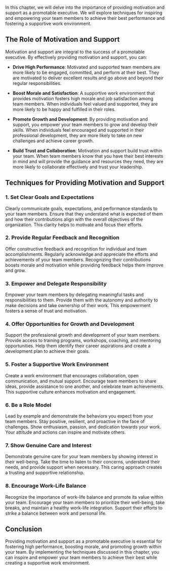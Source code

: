 
In this chapter, we will delve into the importance of providing motivation and support as a promotable executive. We will explore techniques for inspiring and empowering your team members to achieve their best performance and fostering a supportive work environment.

The Role of Motivation and Support
----------------------------------

Motivation and support are integral to the success of a promotable executive. By effectively providing motivation and support, you can:

* **Drive High Performance**: Motivated and supported team members are more likely to be engaged, committed, and perform at their best. They are motivated to deliver excellent results and go above and beyond their regular responsibilities.

* **Boost Morale and Satisfaction**: A supportive work environment that provides motivation fosters high morale and job satisfaction among team members. When individuals feel valued and supported, they are more likely to be happy and fulfilled in their roles.

* **Promote Growth and Development**: By providing motivation and support, you empower your team members to grow and develop their skills. When individuals feel encouraged and supported in their professional development, they are more likely to take on new challenges and achieve career growth.

* **Build Trust and Collaboration**: Motivation and support build trust within your team. When team members know that you have their best interests in mind and will provide the guidance and resources they need, they are more likely to collaborate effectively and trust your leadership.

Techniques for Providing Motivation and Support
-----------------------------------------------

### 1. Set Clear Goals and Expectations

Clearly communicate goals, expectations, and performance standards to your team members. Ensure that they understand what is expected of them and how their contributions align with the overall objectives of the organization. This clarity helps to motivate and focus their efforts.

### 2. Provide Regular Feedback and Recognition

Offer constructive feedback and recognition for individual and team accomplishments. Regularly acknowledge and appreciate the efforts and achievements of your team members. Recognizing their contributions boosts morale and motivation while providing feedback helps them improve and grow.

### 3. Empower and Delegate Responsibility

Empower your team members by delegating meaningful tasks and responsibilities to them. Provide them with the autonomy and authority to make decisions and take ownership of their work. This empowerment fosters a sense of trust and motivation.

### 4. Offer Opportunities for Growth and Development

Support the professional growth and development of your team members. Provide access to training programs, workshops, coaching, and mentoring opportunities. Help them identify their career aspirations and create a development plan to achieve their goals.

### 5. Foster a Supportive Work Environment

Create a work environment that encourages collaboration, open communication, and mutual support. Encourage team members to share ideas, provide assistance to one another, and celebrate team achievements. This supportive culture enhances motivation and engagement.

### 6. Be a Role Model

Lead by example and demonstrate the behaviors you expect from your team members. Stay positive, resilient, and proactive in the face of challenges. Show enthusiasm, passion, and dedication towards your work. Your attitude and actions can inspire and motivate others.

### 7. Show Genuine Care and Interest

Demonstrate genuine care for your team members by showing interest in their well-being. Take the time to listen to their concerns, understand their needs, and provide support when necessary. This caring approach creates a trusting and supportive relationship.

### 8. Encourage Work-Life Balance

Recognize the importance of work-life balance and promote its value within your team. Encourage your team members to prioritize their well-being, take breaks, and maintain a healthy work-life integration. Support their efforts to strike a balance between work and personal life.

Conclusion
----------

Providing motivation and support as a promotable executive is essential for fostering high performance, boosting morale, and promoting growth within your team. By implementing the techniques discussed in this chapter, you can inspire and empower your team members to achieve their best while creating a supportive work environment.
